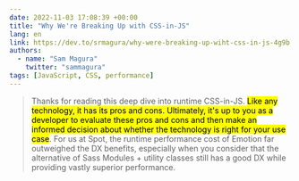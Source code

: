 ```yaml
---
date: 2022-11-03 17:08:39 +00:00
title: "Why We're Breaking Up with CSS-in-JS"
lang: en
link: https://dev.to/srmagura/why-were-breaking-up-wiht-css-in-js-4g9b
authors:
  - name: "Sam Magura"
    twitter: "sammagura"
tags: [JavaScript, CSS, performance]
---
```


> Thanks for reading this deep dive into runtime CSS-in-JS. <mark>Like any technology, it has its pros and cons. Ultimately, it's up to you as a developer to evaluate these pros and cons and then make an informed decision about whether the technology is right for your use case</mark>. For us at Spot, the runtime performance cost of Emotion far outweighed the DX benefits, especially when you consider that the alternative of Sass Modules + utility classes still has a good DX while providing vastly superior performance.
